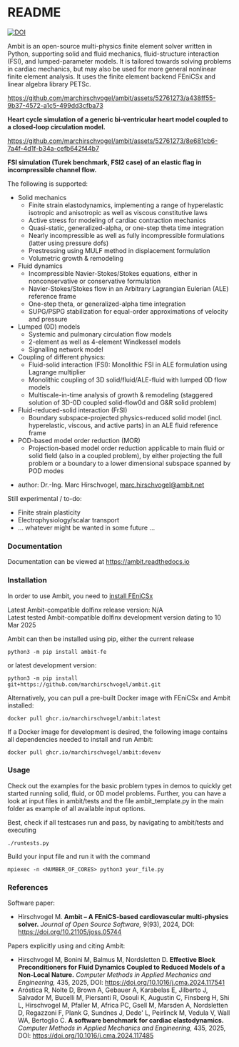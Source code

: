 # README #

[![DOI](https://joss.theoj.org/papers/10.21105/joss.05744/status.svg)](https://doi.org/10.21105/joss.05744)

Ambit is an open-source multi-physics finite element solver written in Python, supporting solid and fluid mechanics, fluid-structure interaction (FSI), and lumped-parameter models.
It is tailored towards solving problems in cardiac mechanics, but may also be used for more general nonlinear finite element analysis. It uses the finite element backend FEniCSx and
linear algebra library PETSc.

https://github.com/marchirschvogel/ambit/assets/52761273/a438ff55-9b37-4572-a1c5-499dd3cfba73

**Heart cycle simulation of a generic bi-ventricular heart model coupled to a closed-loop circulation model.**

https://github.com/marchirschvogel/ambit/assets/52761273/8e681cb6-7a4f-4d1f-b34a-cefb642f44b7

**FSI simulation (Turek benchmark, FSI2 case) of an elastic flag in incompressible channel flow.**

The following is supported:

* Solid mechanics
  - Finite strain elastodynamics, implementing a range of hyperelastic isotropic and anisotropic as well as viscous constitutive laws
  - Active stress for modeling of cardiac contraction mechanics
  - Quasi-static, generalized-alpha, or one-step theta time integration
  - Nearly incompressible as well as fully incompressible formulations (latter using pressure dofs)
  - Prestressing using MULF method in displacement formulation
  - Volumetric growth & remodeling
* Fluid dynamics
  - Incompressible Navier-Stokes/Stokes equations, either in nonconservative or conservative formulation
  - Navier-Stokes/Stokes flow in an Arbitrary Lagrangian Eulerian (ALE) reference frame
  - One-step theta, or generalized-alpha time integration
  - SUPG/PSPG stabilization for equal-order approximations of velocity and pressure
* Lumped (0D) models
  - Systemic and pulmonary circulation flow models
  - 2-element as well as 4-element Windkessel models
  - Signalling network model
* Coupling of different physics:
  - Fluid-solid interaction (FSI): Monolithic FSI in ALE formulation using Lagrange multiplier
  - Monolithic coupling of 3D solid/fluid/ALE-fluid with lumped 0D flow models
  - Multiscale-in-time analysis of growth & remodeling (staggered solution of 3D-0D coupled solid-flow0d and G&R solid problem)
* Fluid-reduced-solid interaction (FrSI)
  - Boundary subspace-projected physics-reduced solid model (incl. hyperelastic, viscous, and active parts) in an ALE fluid reference frame
* POD-based model order reduction (MOR)
  - Projection-based model order reduction applicable to main fluid or solid field (also in a coupled problem), by either projecting
    the full problem or a boundary to a lower dimensional subspace spanned by POD modes

- author: Dr.-Ing. Marc Hirschvogel, marc.hirschvogel@ambit.net

Still experimental / to-do:

- Finite strain plasticity
- Electrophysiology/scalar transport
- ... whatever might be wanted in some future ...

### Documentation ###

Documentation can be viewed at https://ambit.readthedocs.io

### Installation ###

In order to use Ambit, you need to [install FEniCSx](https://github.com/FEniCS/dolfinx#installation)

Latest Ambit-compatible dolfinx release version: N/A\
Latest tested Ambit-compatible dolfinx development version dating to 10 Mar 2025

Ambit can then be installed using pip, either the current release
```
python3 -m pip install ambit-fe
```

or latest development version:
```
python3 -m pip install git+https://github.com/marchirschvogel/ambit.git
```

Alternatively, you can pull a pre-built Docker image with FEniCSx and Ambit installed:
```
docker pull ghcr.io/marchirschvogel/ambit:latest
```

If a Docker image for development is desired, the following image contains all dependencies needed to install and run Ambit:
```
docker pull ghcr.io/marchirschvogel/ambit:devenv
```

### Usage ###

Check out the examples for the basic problem types in demos to quickly get started running solid, fluid, or 0D model problems. Further, you can have a look
at input files in ambit/tests and the file ambit_template.py in the main folder as example of all available input options.


Best, check if all testcases run and pass, by navigating to ambit/tests and executing
```
./runtests.py
```

Build your input file and run it with the command
```
mpiexec -n <NUMBER_OF_CORES> python3 your_file.py
```

### References ###

Software paper:

* Hirschvogel M. **Ambit – A FEniCS-based cardiovascular multi-physics solver.** *Journal of Open Source Software,* 9(93), 2024, DOI: https://doi.org/10.21105/joss.05744

Papers explicitly using and citing Ambit:

* Hirschvogel M, Bonini M, Balmus M, Nordsletten D. **Effective Block Preconditioners for Fluid Dynamics Coupled to Reduced Models of a Non-Local Nature.** *Computer Methods in Applied Mechanics and Engineering,* 435, 2025, DOI: https://doi.org/10.1016/j.cma.2024.117541
* Aróstica R, Nolte D, Brown A, Gebauer A, Karabelas E, Jilberto J, Salvador M, Bucelli M, Piersanti R, Osouli K, Augustin C, Finsberg H, Shi L, Hirschvogel M, Pfaller M, Africa PC, Gsell M, Marsden A, Nordsletten D, Regazzoni F, Plank G, Sundnes J, Dede' L, Peirlinck M, Vedula V, Wall WA, Bertoglio C. **A software benchmark for cardiac elastodynamics.** *Computer Methods in Applied Mechanics and Engineering,* 435, 2025, DOI: https://doi.org/10.1016/j.cma.2024.117485
